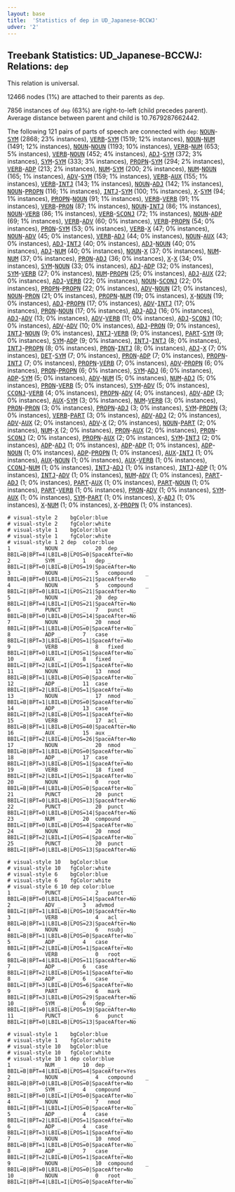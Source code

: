```yaml
---
layout: base
title:  'Statistics of dep in UD_Japanese-BCCWJ'
udver: '2'
---
```


## Treebank Statistics: UD_Japanese-BCCWJ: Relations: `dep`

This relation is universal.

12466 nodes (1%) are attached to their parents as `dep`.

7856 instances of `dep` (63%) are right-to-left (child precedes parent).
Average distance between parent and child is 10.7679287662442.

The following 121 pairs of parts of speech are connected with `dep`: <tt><a href="ja_bccwj-pos-NOUN.html">NOUN</a></tt>-<tt><a href="ja_bccwj-pos-SYM.html">SYM</a></tt> (2868; 23% instances), <tt><a href="ja_bccwj-pos-VERB.html">VERB</a></tt>-<tt><a href="ja_bccwj-pos-SYM.html">SYM</a></tt> (1519; 12% instances), <tt><a href="ja_bccwj-pos-NOUN.html">NOUN</a></tt>-<tt><a href="ja_bccwj-pos-NUM.html">NUM</a></tt> (1491; 12% instances), <tt><a href="ja_bccwj-pos-NOUN.html">NOUN</a></tt>-<tt><a href="ja_bccwj-pos-NOUN.html">NOUN</a></tt> (1193; 10% instances), <tt><a href="ja_bccwj-pos-VERB.html">VERB</a></tt>-<tt><a href="ja_bccwj-pos-NUM.html">NUM</a></tt> (653; 5% instances), <tt><a href="ja_bccwj-pos-VERB.html">VERB</a></tt>-<tt><a href="ja_bccwj-pos-NOUN.html">NOUN</a></tt> (452; 4% instances), <tt><a href="ja_bccwj-pos-ADJ.html">ADJ</a></tt>-<tt><a href="ja_bccwj-pos-SYM.html">SYM</a></tt> (372; 3% instances), <tt><a href="ja_bccwj-pos-SYM.html">SYM</a></tt>-<tt><a href="ja_bccwj-pos-SYM.html">SYM</a></tt> (333; 3% instances), <tt><a href="ja_bccwj-pos-PROPN.html">PROPN</a></tt>-<tt><a href="ja_bccwj-pos-SYM.html">SYM</a></tt> (294; 2% instances), <tt><a href="ja_bccwj-pos-VERB.html">VERB</a></tt>-<tt><a href="ja_bccwj-pos-ADP.html">ADP</a></tt> (213; 2% instances), <tt><a href="ja_bccwj-pos-NUM.html">NUM</a></tt>-<tt><a href="ja_bccwj-pos-SYM.html">SYM</a></tt> (200; 2% instances), <tt><a href="ja_bccwj-pos-NUM.html">NUM</a></tt>-<tt><a href="ja_bccwj-pos-NOUN.html">NOUN</a></tt> (165; 1% instances), <tt><a href="ja_bccwj-pos-ADV.html">ADV</a></tt>-<tt><a href="ja_bccwj-pos-SYM.html">SYM</a></tt> (159; 1% instances), <tt><a href="ja_bccwj-pos-VERB.html">VERB</a></tt>-<tt><a href="ja_bccwj-pos-AUX.html">AUX</a></tt> (155; 1% instances), <tt><a href="ja_bccwj-pos-VERB.html">VERB</a></tt>-<tt><a href="ja_bccwj-pos-INTJ.html">INTJ</a></tt> (143; 1% instances), <tt><a href="ja_bccwj-pos-NOUN.html">NOUN</a></tt>-<tt><a href="ja_bccwj-pos-ADJ.html">ADJ</a></tt> (142; 1% instances), <tt><a href="ja_bccwj-pos-NOUN.html">NOUN</a></tt>-<tt><a href="ja_bccwj-pos-PROPN.html">PROPN</a></tt> (116; 1% instances), <tt><a href="ja_bccwj-pos-INTJ.html">INTJ</a></tt>-<tt><a href="ja_bccwj-pos-SYM.html">SYM</a></tt> (100; 1% instances), <tt><a href="ja_bccwj-pos-X.html">X</a></tt>-<tt><a href="ja_bccwj-pos-SYM.html">SYM</a></tt> (94; 1% instances), <tt><a href="ja_bccwj-pos-PROPN.html">PROPN</a></tt>-<tt><a href="ja_bccwj-pos-NOUN.html">NOUN</a></tt> (91; 1% instances), <tt><a href="ja_bccwj-pos-VERB.html">VERB</a></tt>-<tt><a href="ja_bccwj-pos-VERB.html">VERB</a></tt> (91; 1% instances), <tt><a href="ja_bccwj-pos-VERB.html">VERB</a></tt>-<tt><a href="ja_bccwj-pos-PRON.html">PRON</a></tt> (87; 1% instances), <tt><a href="ja_bccwj-pos-NOUN.html">NOUN</a></tt>-<tt><a href="ja_bccwj-pos-INTJ.html">INTJ</a></tt> (86; 1% instances), <tt><a href="ja_bccwj-pos-NOUN.html">NOUN</a></tt>-<tt><a href="ja_bccwj-pos-VERB.html">VERB</a></tt> (86; 1% instances), <tt><a href="ja_bccwj-pos-VERB.html">VERB</a></tt>-<tt><a href="ja_bccwj-pos-SCONJ.html">SCONJ</a></tt> (72; 1% instances), <tt><a href="ja_bccwj-pos-NOUN.html">NOUN</a></tt>-<tt><a href="ja_bccwj-pos-ADP.html">ADP</a></tt> (69; 1% instances), <tt><a href="ja_bccwj-pos-VERB.html">VERB</a></tt>-<tt><a href="ja_bccwj-pos-ADV.html">ADV</a></tt> (60; 0% instances), <tt><a href="ja_bccwj-pos-VERB.html">VERB</a></tt>-<tt><a href="ja_bccwj-pos-PROPN.html">PROPN</a></tt> (54; 0% instances), <tt><a href="ja_bccwj-pos-PRON.html">PRON</a></tt>-<tt><a href="ja_bccwj-pos-SYM.html">SYM</a></tt> (53; 0% instances), <tt><a href="ja_bccwj-pos-VERB.html">VERB</a></tt>-<tt><a href="ja_bccwj-pos-X.html">X</a></tt> (47; 0% instances), <tt><a href="ja_bccwj-pos-NOUN.html">NOUN</a></tt>-<tt><a href="ja_bccwj-pos-ADV.html">ADV</a></tt> (45; 0% instances), <tt><a href="ja_bccwj-pos-VERB.html">VERB</a></tt>-<tt><a href="ja_bccwj-pos-ADJ.html">ADJ</a></tt> (44; 0% instances), <tt><a href="ja_bccwj-pos-NOUN.html">NOUN</a></tt>-<tt><a href="ja_bccwj-pos-AUX.html">AUX</a></tt> (43; 0% instances), <tt><a href="ja_bccwj-pos-ADJ.html">ADJ</a></tt>-<tt><a href="ja_bccwj-pos-INTJ.html">INTJ</a></tt> (40; 0% instances), <tt><a href="ja_bccwj-pos-ADJ.html">ADJ</a></tt>-<tt><a href="ja_bccwj-pos-NOUN.html">NOUN</a></tt> (40; 0% instances), <tt><a href="ja_bccwj-pos-ADJ.html">ADJ</a></tt>-<tt><a href="ja_bccwj-pos-NUM.html">NUM</a></tt> (40; 0% instances), <tt><a href="ja_bccwj-pos-NOUN.html">NOUN</a></tt>-<tt><a href="ja_bccwj-pos-X.html">X</a></tt> (37; 0% instances), <tt><a href="ja_bccwj-pos-NUM.html">NUM</a></tt>-<tt><a href="ja_bccwj-pos-NUM.html">NUM</a></tt> (37; 0% instances), <tt><a href="ja_bccwj-pos-PRON.html">PRON</a></tt>-<tt><a href="ja_bccwj-pos-ADJ.html">ADJ</a></tt> (36; 0% instances), <tt><a href="ja_bccwj-pos-X.html">X</a></tt>-<tt><a href="ja_bccwj-pos-X.html">X</a></tt> (34; 0% instances), <tt><a href="ja_bccwj-pos-SYM.html">SYM</a></tt>-<tt><a href="ja_bccwj-pos-NOUN.html">NOUN</a></tt> (33; 0% instances), <tt><a href="ja_bccwj-pos-ADJ.html">ADJ</a></tt>-<tt><a href="ja_bccwj-pos-ADP.html">ADP</a></tt> (32; 0% instances), <tt><a href="ja_bccwj-pos-SYM.html">SYM</a></tt>-<tt><a href="ja_bccwj-pos-VERB.html">VERB</a></tt> (27; 0% instances), <tt><a href="ja_bccwj-pos-NUM.html">NUM</a></tt>-<tt><a href="ja_bccwj-pos-PROPN.html">PROPN</a></tt> (25; 0% instances), <tt><a href="ja_bccwj-pos-ADJ.html">ADJ</a></tt>-<tt><a href="ja_bccwj-pos-AUX.html">AUX</a></tt> (22; 0% instances), <tt><a href="ja_bccwj-pos-ADJ.html">ADJ</a></tt>-<tt><a href="ja_bccwj-pos-VERB.html">VERB</a></tt> (22; 0% instances), <tt><a href="ja_bccwj-pos-NOUN.html">NOUN</a></tt>-<tt><a href="ja_bccwj-pos-SCONJ.html">SCONJ</a></tt> (22; 0% instances), <tt><a href="ja_bccwj-pos-PROPN.html">PROPN</a></tt>-<tt><a href="ja_bccwj-pos-PROPN.html">PROPN</a></tt> (22; 0% instances), <tt><a href="ja_bccwj-pos-ADV.html">ADV</a></tt>-<tt><a href="ja_bccwj-pos-NOUN.html">NOUN</a></tt> (21; 0% instances), <tt><a href="ja_bccwj-pos-NOUN.html">NOUN</a></tt>-<tt><a href="ja_bccwj-pos-PRON.html">PRON</a></tt> (21; 0% instances), <tt><a href="ja_bccwj-pos-PROPN.html">PROPN</a></tt>-<tt><a href="ja_bccwj-pos-NUM.html">NUM</a></tt> (19; 0% instances), <tt><a href="ja_bccwj-pos-X.html">X</a></tt>-<tt><a href="ja_bccwj-pos-NOUN.html">NOUN</a></tt> (19; 0% instances), <tt><a href="ja_bccwj-pos-ADJ.html">ADJ</a></tt>-<tt><a href="ja_bccwj-pos-PROPN.html">PROPN</a></tt> (17; 0% instances), <tt><a href="ja_bccwj-pos-ADV.html">ADV</a></tt>-<tt><a href="ja_bccwj-pos-INTJ.html">INTJ</a></tt> (17; 0% instances), <tt><a href="ja_bccwj-pos-PRON.html">PRON</a></tt>-<tt><a href="ja_bccwj-pos-NOUN.html">NOUN</a></tt> (17; 0% instances), <tt><a href="ja_bccwj-pos-ADJ.html">ADJ</a></tt>-<tt><a href="ja_bccwj-pos-ADJ.html">ADJ</a></tt> (16; 0% instances), <tt><a href="ja_bccwj-pos-ADJ.html">ADJ</a></tt>-<tt><a href="ja_bccwj-pos-ADV.html">ADV</a></tt> (13; 0% instances), <tt><a href="ja_bccwj-pos-ADV.html">ADV</a></tt>-<tt><a href="ja_bccwj-pos-VERB.html">VERB</a></tt> (11; 0% instances), <tt><a href="ja_bccwj-pos-ADJ.html">ADJ</a></tt>-<tt><a href="ja_bccwj-pos-SCONJ.html">SCONJ</a></tt> (10; 0% instances), <tt><a href="ja_bccwj-pos-ADV.html">ADV</a></tt>-<tt><a href="ja_bccwj-pos-ADV.html">ADV</a></tt> (10; 0% instances), <tt><a href="ja_bccwj-pos-ADJ.html">ADJ</a></tt>-<tt><a href="ja_bccwj-pos-PRON.html">PRON</a></tt> (9; 0% instances), <tt><a href="ja_bccwj-pos-INTJ.html">INTJ</a></tt>-<tt><a href="ja_bccwj-pos-NOUN.html">NOUN</a></tt> (9; 0% instances), <tt><a href="ja_bccwj-pos-INTJ.html">INTJ</a></tt>-<tt><a href="ja_bccwj-pos-VERB.html">VERB</a></tt> (9; 0% instances), <tt><a href="ja_bccwj-pos-PART.html">PART</a></tt>-<tt><a href="ja_bccwj-pos-SYM.html">SYM</a></tt> (9; 0% instances), <tt><a href="ja_bccwj-pos-SYM.html">SYM</a></tt>-<tt><a href="ja_bccwj-pos-ADP.html">ADP</a></tt> (9; 0% instances), <tt><a href="ja_bccwj-pos-INTJ.html">INTJ</a></tt>-<tt><a href="ja_bccwj-pos-INTJ.html">INTJ</a></tt> (8; 0% instances), <tt><a href="ja_bccwj-pos-INTJ.html">INTJ</a></tt>-<tt><a href="ja_bccwj-pos-PROPN.html">PROPN</a></tt> (8; 0% instances), <tt><a href="ja_bccwj-pos-PRON.html">PRON</a></tt>-<tt><a href="ja_bccwj-pos-INTJ.html">INTJ</a></tt> (8; 0% instances), <tt><a href="ja_bccwj-pos-ADJ.html">ADJ</a></tt>-<tt><a href="ja_bccwj-pos-X.html">X</a></tt> (7; 0% instances), <tt><a href="ja_bccwj-pos-DET.html">DET</a></tt>-<tt><a href="ja_bccwj-pos-SYM.html">SYM</a></tt> (7; 0% instances), <tt><a href="ja_bccwj-pos-PRON.html">PRON</a></tt>-<tt><a href="ja_bccwj-pos-ADP.html">ADP</a></tt> (7; 0% instances), <tt><a href="ja_bccwj-pos-PROPN.html">PROPN</a></tt>-<tt><a href="ja_bccwj-pos-INTJ.html">INTJ</a></tt> (7; 0% instances), <tt><a href="ja_bccwj-pos-PROPN.html">PROPN</a></tt>-<tt><a href="ja_bccwj-pos-VERB.html">VERB</a></tt> (7; 0% instances), <tt><a href="ja_bccwj-pos-ADV.html">ADV</a></tt>-<tt><a href="ja_bccwj-pos-PROPN.html">PROPN</a></tt> (6; 0% instances), <tt><a href="ja_bccwj-pos-PRON.html">PRON</a></tt>-<tt><a href="ja_bccwj-pos-PROPN.html">PROPN</a></tt> (6; 0% instances), <tt><a href="ja_bccwj-pos-SYM.html">SYM</a></tt>-<tt><a href="ja_bccwj-pos-ADJ.html">ADJ</a></tt> (6; 0% instances), <tt><a href="ja_bccwj-pos-ADP.html">ADP</a></tt>-<tt><a href="ja_bccwj-pos-SYM.html">SYM</a></tt> (5; 0% instances), <tt><a href="ja_bccwj-pos-ADV.html">ADV</a></tt>-<tt><a href="ja_bccwj-pos-NUM.html">NUM</a></tt> (5; 0% instances), <tt><a href="ja_bccwj-pos-NUM.html">NUM</a></tt>-<tt><a href="ja_bccwj-pos-ADJ.html">ADJ</a></tt> (5; 0% instances), <tt><a href="ja_bccwj-pos-PRON.html">PRON</a></tt>-<tt><a href="ja_bccwj-pos-VERB.html">VERB</a></tt> (5; 0% instances), <tt><a href="ja_bccwj-pos-SYM.html">SYM</a></tt>-<tt><a href="ja_bccwj-pos-ADV.html">ADV</a></tt> (5; 0% instances), <tt><a href="ja_bccwj-pos-CCONJ.html">CCONJ</a></tt>-<tt><a href="ja_bccwj-pos-VERB.html">VERB</a></tt> (4; 0% instances), <tt><a href="ja_bccwj-pos-PROPN.html">PROPN</a></tt>-<tt><a href="ja_bccwj-pos-ADV.html">ADV</a></tt> (4; 0% instances), <tt><a href="ja_bccwj-pos-ADV.html">ADV</a></tt>-<tt><a href="ja_bccwj-pos-ADP.html">ADP</a></tt> (3; 0% instances), <tt><a href="ja_bccwj-pos-AUX.html">AUX</a></tt>-<tt><a href="ja_bccwj-pos-SYM.html">SYM</a></tt> (3; 0% instances), <tt><a href="ja_bccwj-pos-NUM.html">NUM</a></tt>-<tt><a href="ja_bccwj-pos-VERB.html">VERB</a></tt> (3; 0% instances), <tt><a href="ja_bccwj-pos-PRON.html">PRON</a></tt>-<tt><a href="ja_bccwj-pos-PRON.html">PRON</a></tt> (3; 0% instances), <tt><a href="ja_bccwj-pos-PROPN.html">PROPN</a></tt>-<tt><a href="ja_bccwj-pos-ADJ.html">ADJ</a></tt> (3; 0% instances), <tt><a href="ja_bccwj-pos-SYM.html">SYM</a></tt>-<tt><a href="ja_bccwj-pos-PROPN.html">PROPN</a></tt> (3; 0% instances), <tt><a href="ja_bccwj-pos-VERB.html">VERB</a></tt>-<tt><a href="ja_bccwj-pos-PART.html">PART</a></tt> (3; 0% instances), <tt><a href="ja_bccwj-pos-ADV.html">ADV</a></tt>-<tt><a href="ja_bccwj-pos-ADJ.html">ADJ</a></tt> (2; 0% instances), <tt><a href="ja_bccwj-pos-ADV.html">ADV</a></tt>-<tt><a href="ja_bccwj-pos-AUX.html">AUX</a></tt> (2; 0% instances), <tt><a href="ja_bccwj-pos-ADV.html">ADV</a></tt>-<tt><a href="ja_bccwj-pos-X.html">X</a></tt> (2; 0% instances), <tt><a href="ja_bccwj-pos-NOUN.html">NOUN</a></tt>-<tt><a href="ja_bccwj-pos-PART.html">PART</a></tt> (2; 0% instances), <tt><a href="ja_bccwj-pos-NUM.html">NUM</a></tt>-<tt><a href="ja_bccwj-pos-X.html">X</a></tt> (2; 0% instances), <tt><a href="ja_bccwj-pos-PRON.html">PRON</a></tt>-<tt><a href="ja_bccwj-pos-AUX.html">AUX</a></tt> (2; 0% instances), <tt><a href="ja_bccwj-pos-PRON.html">PRON</a></tt>-<tt><a href="ja_bccwj-pos-SCONJ.html">SCONJ</a></tt> (2; 0% instances), <tt><a href="ja_bccwj-pos-PROPN.html">PROPN</a></tt>-<tt><a href="ja_bccwj-pos-AUX.html">AUX</a></tt> (2; 0% instances), <tt><a href="ja_bccwj-pos-SYM.html">SYM</a></tt>-<tt><a href="ja_bccwj-pos-INTJ.html">INTJ</a></tt> (2; 0% instances), <tt><a href="ja_bccwj-pos-ADP.html">ADP</a></tt>-<tt><a href="ja_bccwj-pos-ADJ.html">ADJ</a></tt> (1; 0% instances), <tt><a href="ja_bccwj-pos-ADP.html">ADP</a></tt>-<tt><a href="ja_bccwj-pos-ADP.html">ADP</a></tt> (1; 0% instances), <tt><a href="ja_bccwj-pos-ADP.html">ADP</a></tt>-<tt><a href="ja_bccwj-pos-NOUN.html">NOUN</a></tt> (1; 0% instances), <tt><a href="ja_bccwj-pos-ADP.html">ADP</a></tt>-<tt><a href="ja_bccwj-pos-PROPN.html">PROPN</a></tt> (1; 0% instances), <tt><a href="ja_bccwj-pos-AUX.html">AUX</a></tt>-<tt><a href="ja_bccwj-pos-INTJ.html">INTJ</a></tt> (1; 0% instances), <tt><a href="ja_bccwj-pos-AUX.html">AUX</a></tt>-<tt><a href="ja_bccwj-pos-NOUN.html">NOUN</a></tt> (1; 0% instances), <tt><a href="ja_bccwj-pos-AUX.html">AUX</a></tt>-<tt><a href="ja_bccwj-pos-VERB.html">VERB</a></tt> (1; 0% instances), <tt><a href="ja_bccwj-pos-CCONJ.html">CCONJ</a></tt>-<tt><a href="ja_bccwj-pos-NUM.html">NUM</a></tt> (1; 0% instances), <tt><a href="ja_bccwj-pos-INTJ.html">INTJ</a></tt>-<tt><a href="ja_bccwj-pos-ADJ.html">ADJ</a></tt> (1; 0% instances), <tt><a href="ja_bccwj-pos-INTJ.html">INTJ</a></tt>-<tt><a href="ja_bccwj-pos-ADP.html">ADP</a></tt> (1; 0% instances), <tt><a href="ja_bccwj-pos-INTJ.html">INTJ</a></tt>-<tt><a href="ja_bccwj-pos-ADV.html">ADV</a></tt> (1; 0% instances), <tt><a href="ja_bccwj-pos-NUM.html">NUM</a></tt>-<tt><a href="ja_bccwj-pos-ADV.html">ADV</a></tt> (1; 0% instances), <tt><a href="ja_bccwj-pos-PART.html">PART</a></tt>-<tt><a href="ja_bccwj-pos-ADJ.html">ADJ</a></tt> (1; 0% instances), <tt><a href="ja_bccwj-pos-PART.html">PART</a></tt>-<tt><a href="ja_bccwj-pos-AUX.html">AUX</a></tt> (1; 0% instances), <tt><a href="ja_bccwj-pos-PART.html">PART</a></tt>-<tt><a href="ja_bccwj-pos-NOUN.html">NOUN</a></tt> (1; 0% instances), <tt><a href="ja_bccwj-pos-PART.html">PART</a></tt>-<tt><a href="ja_bccwj-pos-VERB.html">VERB</a></tt> (1; 0% instances), <tt><a href="ja_bccwj-pos-PRON.html">PRON</a></tt>-<tt><a href="ja_bccwj-pos-ADV.html">ADV</a></tt> (1; 0% instances), <tt><a href="ja_bccwj-pos-SYM.html">SYM</a></tt>-<tt><a href="ja_bccwj-pos-AUX.html">AUX</a></tt> (1; 0% instances), <tt><a href="ja_bccwj-pos-SYM.html">SYM</a></tt>-<tt><a href="ja_bccwj-pos-PART.html">PART</a></tt> (1; 0% instances), <tt><a href="ja_bccwj-pos-X.html">X</a></tt>-<tt><a href="ja_bccwj-pos-ADJ.html">ADJ</a></tt> (1; 0% instances), <tt><a href="ja_bccwj-pos-X.html">X</a></tt>-<tt><a href="ja_bccwj-pos-NUM.html">NUM</a></tt> (1; 0% instances), <tt><a href="ja_bccwj-pos-X.html">X</a></tt>-<tt><a href="ja_bccwj-pos-PROPN.html">PROPN</a></tt> (1; 0% instances).


~~~ conllu
# visual-style 2	bgColor:blue
# visual-style 2	fgColor:white
# visual-style 1	bgColor:blue
# visual-style 1	fgColor:white
# visual-style 1 2 dep	color:blue
1	_	_	NOUN	_	_	20	dep	_	BBIL=B|BPT=4|LBIL=B|LPOS=0|SpaceAfter=No
2	_	_	SYM	_	_	1	dep	_	BBIL=I|BPT=0|LBIL=B|LPOS=19|SpaceAfter=No
3	_	_	NOUN	_	_	5	compound	_	BBIL=B|BPT=0|LBIL=B|LPOS=21|SpaceAfter=No
4	_	_	NOUN	_	_	5	compound	_	BBIL=I|BPT=0|LBIL=I|LPOS=21|SpaceAfter=No
5	_	_	NOUN	_	_	20	dep	_	BBIL=I|BPT=4|LBIL=I|LPOS=21|SpaceAfter=No
6	_	_	PUNCT	_	_	7	punct	_	BBIL=B|BPT=0|LBIL=B|LPOS=14|SpaceAfter=No
7	_	_	NOUN	_	_	20	nmod	_	BBIL=I|BPT=1|LBIL=B|LPOS=0|SpaceAfter=No
8	_	_	ADP	_	_	7	case	_	BBIL=I|BPT=3|LBIL=B|LPOS=1|SpaceAfter=No
9	_	_	VERB	_	_	8	fixed	_	BBIL=I|BPT=0|LBIL=I|LPOS=1|SpaceAfter=No
10	_	_	AUX	_	_	8	fixed	_	BBIL=I|BPT=2|LBIL=I|LPOS=1|SpaceAfter=No
11	_	_	NOUN	_	_	13	nmod	_	BBIL=B|BPT=1|LBIL=B|LPOS=0|SpaceAfter=No
12	_	_	ADP	_	_	11	case	_	BBIL=I|BPT=2|LBIL=B|LPOS=1|SpaceAfter=No
13	_	_	NOUN	_	_	17	nmod	_	BBIL=B|BPT=1|LBIL=B|LPOS=0|SpaceAfter=No
14	_	_	ADP	_	_	13	case	_	BBIL=I|BPT=2|LBIL=B|LPOS=1|SpaceAfter=No
15	_	_	VERB	_	_	17	acl	_	BBIL=B|BPT=1|LBIL=B|LPOS=40|SpaceAfter=No
16	_	_	AUX	_	_	15	aux	_	BBIL=I|BPT=2|LBIL=B|LPOS=26|SpaceAfter=No
17	_	_	NOUN	_	_	20	nmod	_	BBIL=B|BPT=1|LBIL=B|LPOS=0|SpaceAfter=No
18	_	_	ADP	_	_	17	case	_	BBIL=I|BPT=3|LBIL=B|LPOS=1|SpaceAfter=No
19	_	_	VERB	_	_	18	fixed	_	BBIL=I|BPT=2|LBIL=I|LPOS=1|SpaceAfter=No
20	_	_	NOUN	_	_	0	root	_	BBIL=B|BPT=4|LBIL=B|LPOS=0|SpaceAfter=No
21	_	_	PUNCT	_	_	20	punct	_	BBIL=I|BPT=0|LBIL=B|LPOS=13|SpaceAfter=No
22	_	_	PUNCT	_	_	20	punct	_	BBIL=I|BPT=0|LBIL=B|LPOS=14|SpaceAfter=No
23	_	_	NUM	_	_	20	compound	_	BBIL=I|BPT=0|LBIL=B|LPOS=4|SpaceAfter=No
24	_	_	NOUN	_	_	20	nmod	_	BBIL=I|BPT=2|LBIL=I|LPOS=4|SpaceAfter=No
25	_	_	PUNCT	_	_	20	punct	_	BBIL=I|BPT=0|LBIL=B|LPOS=13|SpaceAfter=No

~~~


~~~ conllu
# visual-style 10	bgColor:blue
# visual-style 10	fgColor:white
# visual-style 6	bgColor:blue
# visual-style 6	fgColor:white
# visual-style 6 10 dep	color:blue
1	_	_	PUNCT	_	_	2	punct	_	BBIL=B|BPT=0|LBIL=B|LPOS=14|SpaceAfter=No
2	_	_	ADV	_	_	3	advmod	_	BBIL=I|BPT=1|LBIL=B|LPOS=10|SpaceAfter=No
3	_	_	VERB	_	_	4	acl	_	BBIL=B|BPT=1|LBIL=B|LPOS=23|SpaceAfter=No
4	_	_	NOUN	_	_	6	nsubj	_	BBIL=B|BPT=1|LBIL=B|LPOS=0|SpaceAfter=No
5	_	_	ADP	_	_	4	case	_	BBIL=I|BPT=2|LBIL=B|LPOS=1|SpaceAfter=No
6	_	_	VERB	_	_	0	root	_	BBIL=B|BPT=4|LBIL=B|LPOS=11|SpaceAfter=No
7	_	_	ADP	_	_	6	case	_	BBIL=I|BPT=2|LBIL=B|LPOS=1|SpaceAfter=No
8	_	_	ADP	_	_	6	case	_	BBIL=I|BPT=3|LBIL=B|LPOS=6|SpaceAfter=No
9	_	_	PART	_	_	6	mark	_	BBIL=I|BPT=3|LBIL=B|LPOS=29|SpaceAfter=No
10	_	_	SYM	_	_	6	dep	_	BBIL=I|BPT=0|LBIL=B|LPOS=19|SpaceAfter=No
11	_	_	PUNCT	_	_	6	punct	_	BBIL=I|BPT=0|LBIL=B|LPOS=13|SpaceAfter=No

~~~


~~~ conllu
# visual-style 1	bgColor:blue
# visual-style 1	fgColor:white
# visual-style 10	bgColor:blue
# visual-style 10	fgColor:white
# visual-style 10 1 dep	color:blue
1	_	_	NUM	_	_	10	dep	_	BBIL=B|BPT=4|LBIL=B|LPOS=4|SpaceAfter=Yes
2	_	_	NOUN	_	_	4	compound	_	BBIL=B|BPT=0|LBIL=B|LPOS=0|SpaceAfter=No
3	_	_	SYM	_	_	4	compound	_	BBIL=I|BPT=0|LBIL=I|LPOS=0|SpaceAfter=No
4	_	_	NOUN	_	_	7	nmod	_	BBIL=I|BPT=1|LBIL=I|LPOS=0|SpaceAfter=No
5	_	_	ADP	_	_	4	case	_	BBIL=I|BPT=2|LBIL=B|LPOS=1|SpaceAfter=No
6	_	_	ADP	_	_	4	case	_	BBIL=I|BPT=3|LBIL=B|LPOS=1|SpaceAfter=No
7	_	_	NOUN	_	_	10	nmod	_	BBIL=B|BPT=1|LBIL=B|LPOS=0|SpaceAfter=No
8	_	_	ADP	_	_	7	case	_	BBIL=I|BPT=2|LBIL=B|LPOS=1|SpaceAfter=No
9	_	_	NOUN	_	_	10	compound	_	BBIL=B|BPT=0|LBIL=B|LPOS=0|SpaceAfter=No
10	_	_	NOUN	_	_	0	root	_	BBIL=I|BPT=4|LBIL=I|LPOS=0|SpaceAfter=No

~~~


